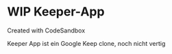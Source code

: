 # **WIP** Keeper-App

Created with CodeSandbox

Keeper App ist ein Google Keep clone, noch nicht vertig
